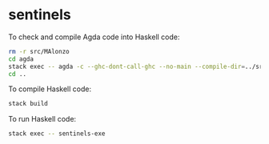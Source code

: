 # sentinels

To check and compile Agda code into Haskell code:

~~~sh
rm -r src/MAlonzo
cd agda
stack exec -- agda -c --ghc-dont-call-ghc --no-main --compile-dir=../src Avionics/SafetyEnvelopes/ExtInterface.agda
cd ..
~~~

To compile Haskell code:

~~~sh
stack build
~~~

To run Haskell code:

~~~sh
stack exec -- sentinels-exe
~~~
